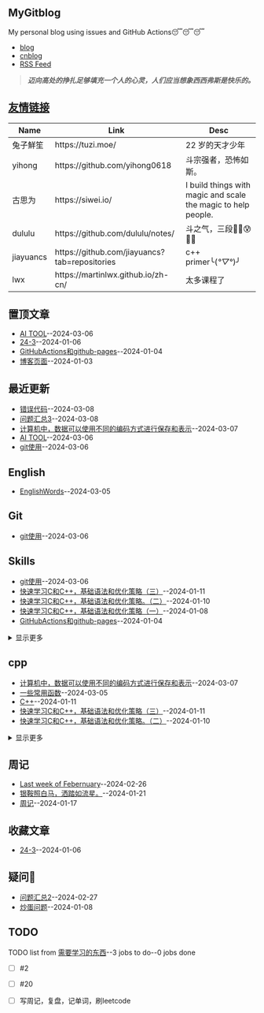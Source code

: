 ## MyGitblog
My personal blog using issues and GitHub Actions😴😴😴
- [blog](https://dululu-github-io.vercel.app/zh-cn)
- [cnblog](https://www.cnblogs.com/asn321/)
- [RSS Feed](https://raw.githubusercontent.com/dululu/notes/master/feed.xml)


> 
> _**迈向高处的挣扎足够填充一个人的心灵，人们应当想象西西弗斯是快乐的。**_
>

## [友情链接](https://github.com/dululu/notes/issues/7)
<table>
<thead>
<tr>
<th>Name</th>
<th>Link</th>
<th>Desc</th>
</tr>
</thead>
<tbody>
<tr>
<td>兔子鮮笙</td>
<td>https://tuzi.moe/</td>
<td>22 岁的天才少年</td>
</tr>
<tr>
<td>yihong</td>
<td>https://github.com/yihong0618</td>
<td>斗宗强者，恐怖如斯。</td>
</tr>
<tr>
<td>古思为</td>
<td>https://siwei.io/</td>
<td>I build things with magic and scale the magic to help people.</td>
</tr>
<tr>
<td>dululu</td>
<td>https://github.com/dululu/notes/</td>
<td>斗之气，三段😶‍🌫️😰🤣🥵</td>
</tr>
<tr>
<td>jiayuancs</td>
<td>https://github.com/jiayuancs?tab=repositories</td>
<td>c++ primer╰(<em>°▽°</em>)╯</td>
</tr>
<tr>
<td>lwx</td>
<td>https://martinlwx.github.io/zh-cn/</td>
<td>太多课程了</td>
</tr>
</tbody>
</table>

## 置顶文章
- [AI TOOL](https://github.com/dululu/notes/issues/31)--2024-03-06
- [24-3](https://github.com/dululu/notes/issues/11)--2024-01-06
- [GitHubActions和github-pages](https://github.com/dululu/notes/issues/2)--2024-01-04
- [博客页面](https://github.com/dululu/notes/issues/1)--2024-01-03
## 最近更新
- [错误代码](https://github.com/dululu/notes/issues/34)--2024-03-08
- [问题汇总3](https://github.com/dululu/notes/issues/33)--2024-03-08
- [ 计算机中，数据可以使用不同的编码方式进行保存和表示](https://github.com/dululu/notes/issues/32)--2024-03-07
- [AI TOOL](https://github.com/dululu/notes/issues/31)--2024-03-06
- [git使用](https://github.com/dululu/notes/issues/30)--2024-03-06
## English
- [EnglishWords](https://github.com/dululu/notes/issues/28)--2024-03-05
## Git
- [git使用](https://github.com/dululu/notes/issues/30)--2024-03-06
## Skills
- [git使用](https://github.com/dululu/notes/issues/30)--2024-03-06
- [快速学习C和C++，基础语法和优化策略（三）](https://github.com/dululu/notes/issues/18)--2024-01-11
- [快速学习C和C++，基础语法和优化策略。（二）](https://github.com/dululu/notes/issues/17)--2024-01-10
- [快速学习C和C++，基础语法和优化策略（一）](https://github.com/dululu/notes/issues/15)--2024-01-08
- [GitHubActions和github-pages](https://github.com/dululu/notes/issues/2)--2024-01-04
<details><summary>显示更多</summary>

- [博客页面](https://github.com/dululu/notes/issues/1)--2024-01-03
</details>

## cpp
- [ 计算机中，数据可以使用不同的编码方式进行保存和表示](https://github.com/dululu/notes/issues/32)--2024-03-07
- [一些常用函数](https://github.com/dululu/notes/issues/29)--2024-03-05
- [C++](https://github.com/dululu/notes/issues/19)--2024-01-11
- [快速学习C和C++，基础语法和优化策略（三）](https://github.com/dululu/notes/issues/18)--2024-01-11
- [快速学习C和C++，基础语法和优化策略。（二）](https://github.com/dululu/notes/issues/17)--2024-01-10
<details><summary>显示更多</summary>

- [快速学习C和C++，基础语法和优化策略（一）](https://github.com/dululu/notes/issues/15)--2024-01-08
</details>

## 周记
- [Last week of  Febernuary](https://github.com/dululu/notes/issues/24)--2024-02-26
- [银鞍照白马，洒踏如流星。](https://github.com/dululu/notes/issues/22)--2024-01-21
- [周记](https://github.com/dululu/notes/issues/21)--2024-01-17
## 收藏文章
- [24-3](https://github.com/dululu/notes/issues/11)--2024-01-06
## 疑问🤔
- [问题汇总2](https://github.com/dululu/notes/issues/26)--2024-02-27
- [炒蛋问题](https://github.com/dululu/notes/issues/16)--2024-01-08
## TODO
TODO list from [需要学习的东西](https://github.com/dululu/notes/issues/9)--3 jobs to do--0 jobs done
- [ ] #2 
- [ ] #20 
- [ ] 写周记，复盘，记单词，刷leetcode

